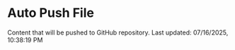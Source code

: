 # Auto Push File

Content that will be pushed to GitHub repository.
Last updated: 07/16/2025, 10:38:19 PM